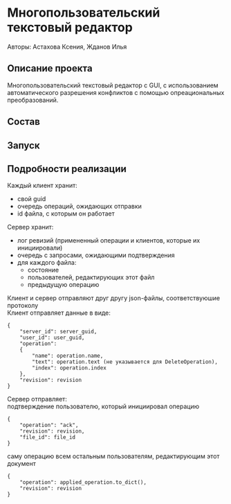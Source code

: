 # Многопользовательский текстовый редактор  

Авторы: Астахова Ксения, Жданов Илья

## Описание проекта  
Многопользовательский текстовый редактор с GUI, с использованием автоматического разрешения конфликтов с помощью опреациональных преобразований.  

## Состав  


## Запуск  


## Подробности реализации  
Каждый клиент хранит:  
- свой guid  
- очередь операций, ожидающих отправки  
- id файла, с которым он работает  

Сервер хранит:  
- лог ревизий (примененный операции и клиентов, которые их инициировали)  
- очередь с запросами, ожидающими подтверждения  
- для каждого файла:
    - состояние   
    - пользователей, редактирующих этот файл  
    - предыдущую операцию  

Клиент и сервер отправляют друг другу json-файлы, соответствуюшие протоколу  
Клиент отправляет данные в виде:
```
{
    "server_id": server_guid,
    "user_id": user_guid,
    "operation": 
    {
        "name": operation.name,
        "text": operation.text (не указывается для DeleteOperation),
        "index": operation.index
    },
    "revision": revision
}
```
Сервер отправляет:  
подтверждение пользователю, который инициировал операцию
```
{
    "operation": "ack",
    "revision": revision,
    "file_id": file_id
}
```

саму операцию всем остальным пользователям, редактирующим этот документ
```
{
    "operation": applied_operation.to_dict(),
    "revision": revision
}
```
